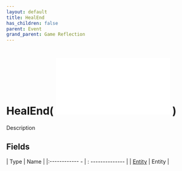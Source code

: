 ```yaml
---
layout: default
title: HealEnd
has_children: false
parent: Event
grand_parent: Game Reflection
---
```

# HealEnd( ![ EntityEventBase ](game-reflection/events/entity_event_base.md) )
Description 

## Fields
| Type | Name |
|:------------ - | : -------------- |
| [Entity](game-reflection/classes/entity.md) | Entity |
